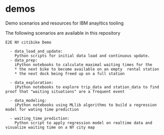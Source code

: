 # demos
Demo scenarios and resources for IBM anayltics tooling 

The following scenarios are available in this repository

    E2E NY citibike Demo 
    
      - data_load_and_update: 
        Python scripts for initial data load and continuous update. 
      - data_prep:
        iPython notebooks to calculate maximal waiting times for the 
        * the next bike to become available on an empty  rental station
        * the next dock being freed up on a full station 
              
      - data_exploration: 
        iPython notebooks to explore trip_data and station_data to find proof that "waiting situations" are a frequent event 
      
      - data_modeling: 
        iPython notebooks using MLlib algorithms to build a regression model for wating time prediction
        
      - waiting_time_prediction: 
        Python script to apply regression model on realtime data and visualize waiting time on a NY city map 
   
